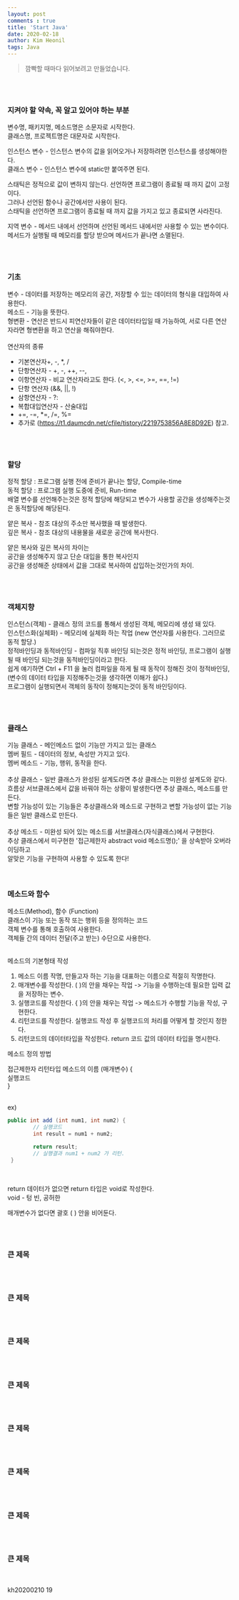 ```yaml
---
layout: post
comments : true
title: 'Start Java'
date: 2020-02-18
author: Kim Heonil
tags: Java
---
```


> 깜빡할 때마다 읽어보려고 만들었습니다. <br>

<p></p><br>

<br>

### 지켜야 할 약속, 꼭 알고 있어야 하는 부분

변수명, 패키지명, 메소드명은 소문자로 시작한다.<br>
클래스명, 프로젝트명은 대문자로 시작한다.<br>

인스턴스 변수 - 인스턴스 변수의 값을 읽어오거나 저장하려면 인스턴스를 생성해야한다. <br>
클래스 변수 - 인스턴스 변수에 static만 붙여주면 된다.

스태틱은 정적으로 값이 변하지 않는다. 선언하면 프로그램이 종료될 때 까지 값이 고정이다. <br>
그러나 선언된 함수나 공간에서만 사용이 된다. <br>
스태틱을 선언하면 프로그램이 종료될 때 까지 값을 가지고 있고 종료되면 사라진다. <br>

지역 변수 - 메서드 내에서 선언하며 선언된 메서드 내에서만 사용할 수 있는 변수이다.<br>
메서드가 실행될 때 메모리를 할당 받으며 메서드가 끝나면 소멸된다.<br>

<br><br>

### 기초 <br>

변수 - 데이터를 저장하는 메모리의 공간, 저장할 수 있는 데이터의 형식을 대입하여 사용한다. <br>
메소드 - 기능을 뜻한다. <br>
형변환 - 연산은 반드시 피연산자들이 같은 데이터타입일 때 가능하여, 서로 다른 연산자라면 형변환을 하고 연산을 해줘야한다. <br>
<br>
연산자의 종류 <br>
 + 기본연산자+, -, *, / <br>
 + 단항연산자 - +, -, ++, --, <br>
 + 이항연산자 - 비교 연산자라고도 한다. (<, >, <=, >=, ==, !=) <br>
 + 단항 연산자 (&&, ||, !) <br>
 + 삼항연산자 - ?: <br>
 + 복합대입연산자 - 산술대입 <br>
 + +=, -=, *=, /=, %= <br>
 + 추가로 (https://t1.daumcdn.net/cfile/tistory/2219753856A8E8D92E) 참고. <br>

<br><br>

### 할당 <br>

정적 할당 : 프로그램 실행 전에 준비가 끝나는 할당, Compile-time <br>
동적 할당 : 프로그램 실행 도중에 준비, Run-time <br>
배열 변수를 선언해주는것은 정적 할당에 해당되고 변수가 사용할 공간을 생성해주는것은 동적할당에 해당된다. <br>

얕은 복사 - 참조 대상의 주소만 복사했을 때 발생한다. <br>
깊은 복사 - 참조 대상의 내용물을 새로운 공간에 복사한다. <br>

얕은 복사와 깊은 복사의 차이는 <br>
공간을 생성해주지 않고 단순 대입을 통한 복사인지 <br>
공간을 생성해준 상태에서 값을 그대로 복사하여 삽입하는것인가의 차이. <br>

<br><br>

### 객체지향 <br>

인스턴스(객체) - 클래스 정의 코드를 통해서 생성된 객체, 메모리에 생성 돼 있다. <br>
인스턴스화(실체화) - 메모리에 실체화 하는 작업 (new 연산자를 사용한다. 그러므로 동적 할당.) <br>
정적바인딩과 동적바인딩 - 컴파일 직후 바인딩 되는것은 정적 바인딩, 프로그램이 실행될 때 바인딩 되는것을 동적바인딩이라고 한다.<br>
쉽게 얘기하면 Ctrl + F11 을 눌러 컴파일을 하게 될 때 동작이 정해진 것이 정적바인딩, <br>
(변수의 데이터 타입을 지정해주는것을 생각하면 이해가 쉽다.)<br>
프로그램이 실행되면서 객체의 동작이 정해지는것이 동적 바인딩이다.<br>

<br><br>

### 클래스 <br>

기능 클래스 - 메인메소드 없이 기능만 가지고 있는 클래스 <br>
멤버 필드 - 데이터의 정보, 속성만 가지고 있다. <br>
멤버 메소드 - 기능, 행위, 동작을 한다. <br>
<br>
추상 클래스 - 일반 클래스가 완성된 설계도라면 추상 클래스는 미완성 설계도와 같다.<br>
흐름상 서브클래스에서 값을 바꿔야 하는 상황이 발생한다면 추상 클래스, 메소드를 만든다.<br>
변할 가능성이 있는 기능들은 추상클래스와 메소드로 구현하고 변할 가능성이 없는 기능들은 일반 클래스로 만든다.<br>
<br>
추상 메소드 - 미완성 되어 있는 메소드를 서브클래스(자식클래스)에서 구현한다. <br>
추상 클래스에서 미구현한 '접근제한자 abstract void 메소드명();' 을 상속받아 오버라이딩하고<br>
알맞은 기능을 구현하여 사용할 수 있도록 한다!<br>
<br><br>

### 메소드와 함수 <br>

메소드(Method), 함수 (Function) <br>
클래스이 기능 또는 동작 또는 행위 등을 정의하는 코드 <br>
객체 변수를 통해 호출하여 사용한다. <br>
객체들 간의 데이터 전달(주고 받는) 수단으로 사용한다. <br>
<br>

메소드의 기본형태 작성

  1. 메소드 이름 작명, 만들고자 하는 기능을 대표하는 이름으로 적절히 작명한다.
  2. 매개변수를 작성한다. ( )의 안을 채우는 작업 -> 기능을 수행하는데 필요한 입력 값을 저장하는 변수.
  3. 실행코드를 작성한다. { }의 안을 채우는 작업 -> 메소드가 수행할 기능을 작성, 구현한다.
  4. 리턴코드를 작성한다. 실행코드 작성 후 실행코드의 처리를 어떻게 할 것인지 정한다.
  5. 리턴코드의 데이터타입을 작성한다. return 코드 값의 데이터 타입을 명시한다.

메소드 정의 방법 <br>

접근제한자 리턴타입 메소드의 이름 (매개변수) { <br>
 			실행코드 <br>
 } <br>
<br>

ex)

```java
public int add (int num1, int num2) {
 		// 실행코드
        int result = num1 + num2;
                                     
        return result;
        // 실행결과 num1 + num2 가 리턴.
 }
```

<br>

return 데이터가 없으면 return 타입은 void로 작성한다. <br>
void - 텅 빈, 공허한 <br>

매개변수가 없다면 괄호 ( ) 안을 비어둔다. <br>

<br><br>

### 큰 제목 <br>

<br><br>

### 큰 제목 <br>

<br><br>

### 큰 제목 <br>

<br><br>

### 큰 제목 <br>

<br><br>

### 큰 제목 <br>

<br><br>

### 큰 제목 <br>

<br><br>

### 큰 제목 <br>

<br><br>

### 큰 제목 <br>

<br><br>
kh20200210
19